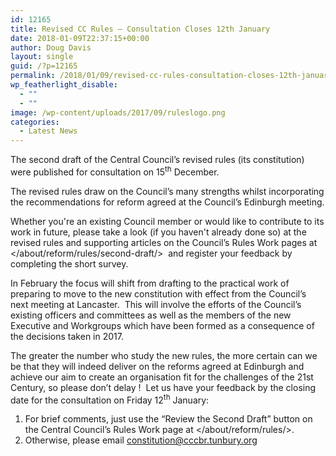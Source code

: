 ```yaml
---
id: 12165
title: Revised CC Rules – Consultation Closes 12th January
date: 2018-01-09T22:37:15+00:00
author: Doug Davis
layout: single
guid: /?p=12165
permalink: /2018/01/09/revised-cc-rules-consultation-closes-12th-january/
wp_featherlight_disable:
  - ""
  - ""
image: /wp-content/uploads/2017/09/ruleslogo.png
categories:
  - Latest News
---
```

The second draft of the Central Council’s revised rules (its constitution) were published for consultation on 15<sup>th</sup> December.

The revised rules draw on the Council’s many strengths whilst incorporating the recommendations for reform agreed at the Council’s Edinburgh meeting.

Whether you&apos;re an existing Council member or would like to contribute to its work in future, please take a look (if you haven&apos;t already done so) at the revised rules and supporting articles on the Council’s Rules Work pages at </about/reform/rules/second-draft/>  and register your feedback by completing the short survey.

In February the focus will shift from drafting to the practical work of preparing to move to the new constitution with effect from the Council’s next meeting at Lancaster.  This will involve the efforts of the Council’s existing officers and committees as well as the members of the new Executive and Workgroups which have been formed as a consequence of the decisions taken in 2017.

The greater the number who study the new rules, the more certain can we be that they will indeed deliver on the reforms agreed at Edinburgh and achieve our aim to create an organisation fit for the challenges of the 21st Century, so please don’t delay !  Let us have your feedback by the closing date for the consultation on Friday 12<sup>th</sup> January:

  1. For brief comments, just use the “Review the Second Draft” button on the Central Council’s Rules Work page at </about/reform/rules/>.
  2. Otherwise, please email <constitution@cccbr.tunbury.org>
